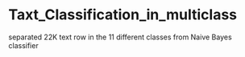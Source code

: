 # Taxt_Classification_in_multiclass
separated 22K text row in the 11 different classes from Naive Bayes classifier   
